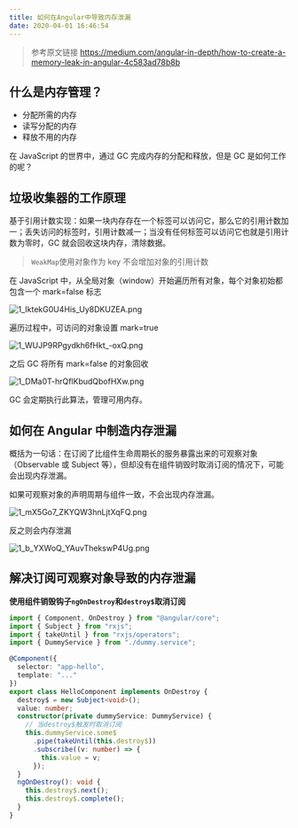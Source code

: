 ```yaml
---
title: 如何在Angular中导致内存泄漏
date: 2020-04-01 16:46:54
---
```


> 参考原文链接 <https://medium.com/angular-in-depth/how-to-create-a-memory-leak-in-angular-4c583ad78b8b>

## 什么是内存管理？

- 分配所需的内存
- 读写分配的内存
- 释放不用的内存

在 JavaScript 的世界中，通过 GC 完成内存的分配和释放，但是 GC 是如何工作的呢？

<!-- more -->

## 垃圾收集器的工作原理

基于引用计数实现：如果一块内存存在一个标签可以访问它，那么它的引用计数加一；丢失访问的标签时，引用计数减一；当没有任何标签可以访问它也就是引用计数为零时，GC 就会回收这块内存，清除数据。

> `WeakMap`使用对象作为 key 不会增加对象的引用计数

在 JavaScript 中，从全局对象（window）开始遍历所有对象，每个对象初始都包含一个 mark=false 标志

![1_IktekG0U4His_Uy8DKUZEA.png](https://i.loli.net/2020/04/01/R3lM4pN8QVhXWiK.png)

遍历过程中，可访问的对象设置 mark=true

![1_WUJP9RPgydkh6fHkt_-oxQ.png](https://i.loli.net/2020/04/01/Af9x4GqkzRlh5C8.png)

之后 GC 将所有 mark=false 的对象回收

![1_DMa0T-hrQflKbudQbofHXw.png](https://i.loli.net/2020/04/01/qHXuxFBASZUb8d9.png)

GC 会定期执行此算法，管理可用内存。

## 如何在 Angular 中制造内存泄漏

概括为一句话：在订阅了比组件生命周期长的服务暴露出来的可观察对象（Observable 或 Subject 等），但却没有在组件销毁时取消订阅的情况下，可能会出现内存泄漏。

如果可观察对象的声明周期与组件一致，不会出现内存泄漏。

![1_mX5Go7_ZKYQW3hnLjtXqFQ.png](https://i.loli.net/2020/04/01/zgtVecd5U93Qjfp.png)

反之则会内存泄漏

![1_b_YXWoQ_YAuvThekswP4Ug.png](https://i.loli.net/2020/04/01/lcNH1p7igmx4XoM.png)

## 解决订阅可观察对象导致的内存泄漏

**使用组件销毁钩子`ngOnDestroy`和`destroy$`取消订阅**

```typescript
import { Component, OnDestroy } from "@angular/core";
import { Subject } from "rxjs";
import { takeUntil } from "rxjs/operators";
import { DummyService } from "./dummy.service";

@Component({
  selector: "app-hello",
  template: "..."
})
export class HelloComponent implements OnDestroy {
  destroy$ = new Subject<void>();
  value: number;
  constructor(private dummyService: DummyService) {
    // 当destroy$触发时取消订阅
    this.dummyService.some$
      .pipe(takeUntil(this.destroy$))
      .subscribe((v: number) => {
        this.value = v;
      });
  }
  ngOnDestroy(): void {
    this.destroy$.next();
    this.destroy$.complete();
  }
}
```
